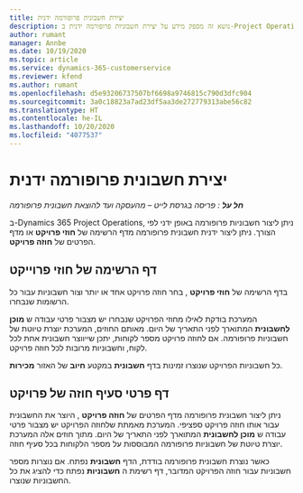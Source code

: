 ```yaml
---
title: יצירת חשבונית פרופורמה ידנית
description: נושא זה מספק מידע על יצירת חשבוניות פרופורמה ידנית ב-Project Operations.
author: rumant
manager: Annbe
ms.date: 10/19/2020
ms.topic: article
ms.service: dynamics-365-customerservice
ms.reviewer: kfend
ms.author: rumant
ms.openlocfilehash: d5e93206737507bf6698a9746815c790d3dfc904
ms.sourcegitcommit: 3a0c18823a7ad23df5aa3de272779313abe56c82
ms.translationtype: HT
ms.contentlocale: he-IL
ms.lasthandoff: 10/20/2020
ms.locfileid: "4077537"
---
```

# <a name="creating-a-manual-proforma-invoice"></a>יצירת חשבונית פרופורמה ידנית

_**חל על** : פריסה בגרסת לייט – מהעסקה ועד להוצאת חשבונית פרופורמה_

ב-Dynamics 365 Project Operations, ניתן ליצור חשבוניות פרופורמה באופן ידני לפי הצורך. ניתן ליצור ידנית חשבונית פרופורמה מדף הרשימה של **חוזי פרויקט** או מדף הפרטים של **חוזה פרויקט**.

##  <a name="project-contracts-list-page"></a>דף הרשימה של חוזי פרוייקט

בדף הרשימה של **חוזי פרויקט** , בחר חוזה פרויקט אחד או יותר וצור חשבוניות עבור כל הרשומות שנבחרו.

המערכת בודקת לאילו מחוזי הפרויקט שנבחרו יש מצבור פרטי עבודה ש **מוכן לחשבונית** המתוארך לפני התאריך של היום. מאותם החוזים, המערכת יוצרת טיוטת של חשבוניות פרופורמה. אם לחוזה פרויקט מספר לקוחות, יתכן שייווצר חשבונית אחת לכל לקוח, וחשבוניות מרובות לכל חוזה פרויקט.

כל חשבוניות הפרויקט שנוצרו זמינות בדף **חשבונית** במקטע **חיוב** של האזור **מכירות**.

## <a name="project-contract-details-page"></a>דף פרטי סעיף חוזה של פרויקט

ניתן ליצור חשבונית פרופורמה מדף הפרטים של **חוזה פרויקט** , היוצר את החשבונית עבור אותו חוזה פרויקט ספציפי. המערכת מאמתת שלחוזה הפרויקט יש מצבור פרטי עבודה ש **מוכן לחשבונית** המתוארך לפני התאריך של היום. מתוך חוזים אלה המערכת יוצרת טיוטת של חשבוניות פרופורמה המבוססות על מספר הלקוחות בכל סעיף חוזה.

כאשר נוצרת חשבונית פרופורמה בודדת, הדף **חשבונית** נפתח. אם נוצרות מספר חשבוניות עבור חוזה הפרויקט המדובר, דף רשימת ה **חשבוניות** נפתח כדי להציג את כל החשבוניות שנוצרו.
